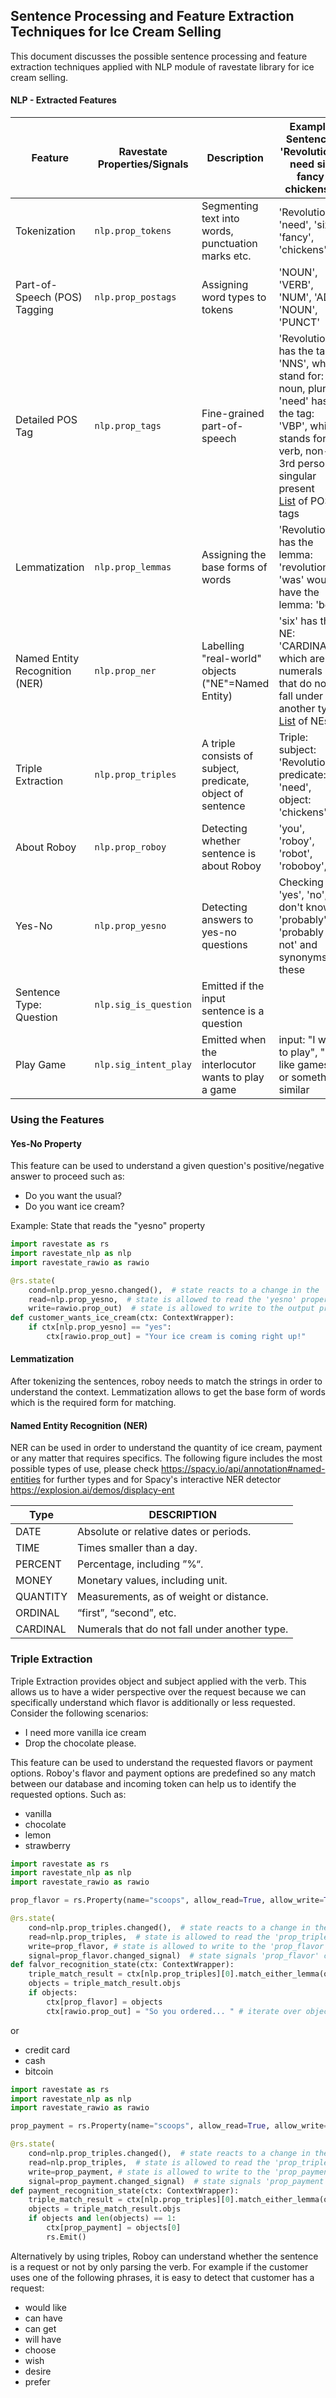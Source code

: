 ## Sentence Processing and Feature Extraction Techniques for Ice Cream Selling

This document discusses the possible sentence processing and feature extraction techniques 
applied with NLP module of ravestate library for ice cream selling.

#### NLP - Extracted Features

| Feature                           | Ravestate Properties/Signals  | Description                                                 | Example Sentence: 'Revolutions need six fancy chickens!'|
| -------------                     | --------------------          |-------------------------------                              | ------------------------------|
| Tokenization                      | `nlp.prop_tokens`             | Segmenting text into words, punctuation marks etc.          | 'Revolutions', 'need', 'six', 'fancy', 'chickens', '!'|
| Part-of-Speech (POS) Tagging      | `nlp.prop_postags`            | Assigning word types to tokens                              | 'NOUN', 'VERB', 'NUM', 'ADJ', 'NOUN', 'PUNCT' |
| Detailed POS Tag                  | `nlp.prop_tags`               | Fine-grained part-of-speech                                 | 'Revolutions' has the tag: 'NNS', which stand for: noun, plural <br> 'need' has the tag: 'VBP', which stands for: verb, non-3rd person singular present <br> [List](https://spacy.io/api/annotation#pos-tagging) of POS tags|
| Lemmatization                     | `nlp.prop_lemmas`             | Assigning the base forms of words                           | 'Revolutions' has the lemma: 'revolution' <br>  'was' would have the lemma: 'be'|
| Named Entity Recognition (NER)    | `nlp.prop_ner`                | Labelling "real-world" objects ("NE"=Named Entity)          | 'six' has the NE: 'CARDINAL', which are numerals that do not fall under another type <br> [List](https://spacy.io/api/annotation#named-entities) of NEs|
| Triple Extraction                 | `nlp.prop_triples`            | A triple consists of subject, predicate, object of sentence | Triple: subject: 'Revolutions', predicate: 'need', object: 'chickens' |
| About Roboy                       | `nlp.prop_roboy`              | Detecting whether sentence is about Roboy                   | 'you', 'roboy', 'robot', 'roboboy', ... |
| Yes-No                            | `nlp.prop_yesno`              | Detecting answers to yes-no questions                       | Checking for 'yes', 'no', 'i don't know', 'probably', 'probably not' and synonyms of these                           |
| Sentence Type: Question           | `nlp.sig_is_question`         | Emitted if the input sentence is a question                 |                                                |
| Play Game                         | `nlp.sig_intent_play`         | Emitted when the interlocutor wants to play a game          | input: "I want to play", "I like games" or something similar    |

### Using the Features

#### Yes-No Property

This feature can be used to understand a given question's positive/negative answer to proceed such as:

- Do you want the usual?
- Do you want ice cream?

Example: State that reads the "yesno" property

```python
import ravestate as rs
import ravestate_nlp as nlp
import ravestate_rawio as rawio

@rs.state(
    cond=nlp.prop_yesno.changed(),  # state reacts to a change in the 'yesno' property
    read=nlp.prop_yesno,  # state is allowed to read the 'yesno' property
    write=rawio.prop_out)  # state is allowed to write to the output property
def customer_wants_ice_cream(ctx: ContextWrapper):
    if ctx[nlp.prop_yesno] == "yes":
        ctx[rawio.prop_out] = "Your ice cream is coming right up!"

```

#### Lemmatization

After tokenizing the sentences, roboy needs to match the strings in order to understand the context.
Lemmatization allows to get the base form of words which is the required form for matching.


#### Named Entity Recognition (NER)

NER can be used in order to understand the quantity of ice cream, payment or any matter that requires specifics.
The following figure includes the most possible types of use, please check 
https://spacy.io/api/annotation#named-entities for further types and for Spacy's interactive NER detector https://explosion.ai/demos/displacy-ent

| Type                              | DESCRIPTION
| -------------                     | --------------------          
| DATE                              | Absolute or relative dates or periods.
| TIME                              | Times smaller than a day.
| PERCENT                           | Percentage, including ”%“.                
| MONEY                             | Monetary values, including unit.    
| QUANTITY                          | Measurements, as of weight or distance.            
| ORDINAL                           | “first”, “second”, etc.           
| CARDINAL                          | Numerals that do not fall under another type.             


### Triple Extraction 
Triple Extraction provides object and subject applied with the verb. 
This allows us to have a wider perspective over the request because
we can specifically understand which flavor is additionally or less requested.
Consider the following scenarios:

- I need more vanilla ice cream
- Drop the chocolate please.

This feature can be used to understand the requested flavors or payment options. 
Roboy's flavor and payment options are predefined so any match between our database and incoming token
can help us to identify the requested options. Such as:

- vanilla
- chocolate
- lemon
- strawberry

```python
import ravestate as rs
import ravestate_nlp as nlp
import ravestate_rawio as rawio

prop_flavor = rs.Property(name="scoops", allow_read=True, allow_write=True, always_signal_changed=True)

@rs.state(
    cond=nlp.prop_triples.changed(),  # state reacts to a change in the 'prop_triples' property
    read=nlp.prop_triples,  # state is allowed to read the 'prop_triples' property
    write=prop_flavor, # state is allowed to write to the 'prop_flavor' property
    signal=prop_flavor.changed_signal)  # state signals 'prop_flavor' change signal 
def falvor_recognition_state(ctx: ContextWrapper):
    triple_match_result = ctx[nlp.prop_triples][0].match_either_lemma(obj={"vanilla", "strawberry", "lemon", "chocolate"}):
    objects = triple_match_result.objs
    if objects:
        ctx[prop_flavor] = objects
        ctx[rawio.prop_out] = "So you ordered... " # iterate over objects for a reasonable answer
```

or

- credit card
- cash
- bitcoin

```python
import ravestate as rs
import ravestate_nlp as nlp
import ravestate_rawio as rawio

prop_payment = rs.Property(name="scoops", allow_read=True, allow_write=True, always_signal_changed=True)

@rs.state(
    cond=nlp.prop_triples.changed(),  # state reacts to a change in the 'prop_triples' property
    read=nlp.prop_triples,  # state is allowed to read the 'prop_triples' property
    write=prop_payment, # state is allowed to write to the 'prop_payment' property
    signal=prop_payment.changed_signal)  # state signals 'prop_payment' change signal 
def payment_recognition_state(ctx: ContextWrapper):
    triple_match_result = ctx[nlp.prop_triples][0].match_either_lemma(obj={"bitcoin", "cash", "card"}):
    objects = triple_match_result.objs
    if objects and len(objects) == 1:
        ctx[prop_payment] = objects[0] 
        rs.Emit()
```

Alternatively by using triples, Roboy can understand whether the sentence is a request or not by only parsing the verb.
For example if the customer uses one of the following phrases, it is easy to detect that customer has a request:

- would like
- can have
- can get
- will have
- choose
- wish
- desire
- prefer